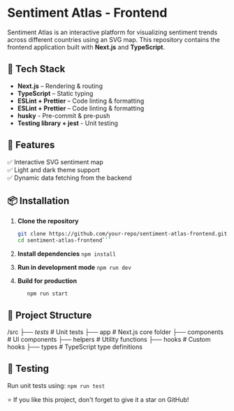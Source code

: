 # Sentiment Atlas - Frontend

Sentiment Atlas is an interactive platform for visualizing sentiment trends across different countries using an SVG map. This repository contains the frontend application built with **Next.js** and **TypeScript**.

## 🔧 Tech Stack

- **Next.js** – Rendering & routing
- **TypeScript** – Static typing
- **ESLint + Prettier** – Code linting & formatting
- **ESLint + Prettier** – Code linting & formatting
- **husky** - Pre-commit & pre-push
- **Testing library + jest** - Unit testing

## 🚀 Features

✅ Interactive SVG sentiment map  
✅ Light and dark theme support  
✅ Dynamic data fetching from the backend

## 📦 Installation

1. **Clone the repository**

   ````sh
   git clone https://github.com/your-repo/sentiment-atlas-frontend.git
   cd sentiment-atlas-frontend```

   ````

2. **Install dependencies**
   `npm install`

3. **Run in development mode**
   `npm run dev`

4. **Build for production**
   ```npm run build
      npm run start
   ```

## 🚀 Project Structure

/src
├── _tests_ # Unit tests
├── app # Next.js core folder
├── components # UI components
├── helpers # Utility functions
├── hooks # Custom hooks
├── types # TypeScript type definitions

## 🔬 Testing

Run unit tests using:
`npm run test`

⭐ If you like this project, don't forget to give it a star on GitHub!
